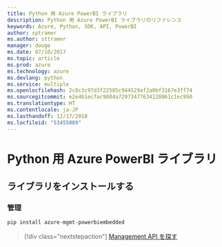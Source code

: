 ```yaml
---
title: Python 用 Azure PowerBI ライブラリ
description: Python 用 Azure PowerBI ライブラリのリファレンス
keywords: Azure, Python, SDK, API, PowerBI
author: sptramer
ms.author: sttramer
manager: douge
ms.date: 07/10/2017
ms.topic: article
ms.prod: azure
ms.technology: azure
ms.devlang: python
ms.service: multiple
ms.openlocfilehash: 2c8c3c97d3f22585c944529af2a0bf3167e3ff74
ms.sourcegitcommit: e2e4b1ecfac9804a72973477634128061c1ec990
ms.translationtype: HT
ms.contentlocale: ja-JP
ms.lasthandoff: 12/17/2018
ms.locfileid: "53455089"
---
```

# <a name="azure-powerbi-libraries-for-python"></a>Python 用 Azure PowerBI ライブラリ

## <a name="install-the-libraries"></a>ライブラリをインストールする


### <a name="management"></a>管理

```bash
pip install azure-mgmt-powerbiembedded
```

> [!div class="nextstepaction"]
> [Management API を探す](/python/api/overview/azure/powerbi/management)
